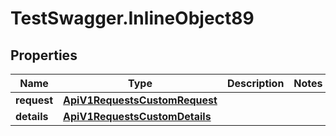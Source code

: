 # TestSwagger.InlineObject89

## Properties

Name | Type | Description | Notes
------------ | ------------- | ------------- | -------------
**request** | [**ApiV1RequestsCustomRequest**](ApiV1RequestsCustomRequest.md) |  | 
**details** | [**ApiV1RequestsCustomDetails**](ApiV1RequestsCustomDetails.md) |  | 


